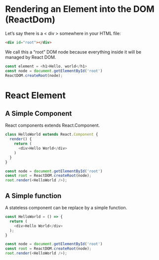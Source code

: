 # Rendering an Element into the DOM (ReactDom)
Let’s say there is a < div > somewhere in your HTML file:
```html
<div id="root"></div>
```

We call this a “root” DOM node because everything inside it will be managed by React DOM.

```js
const element = <h1>Hello, world</h1>
const node = document.getElementById('root')
ReactDOM.createRoot(node);
```

# React Element
## A Simple Component

React components extends React.Component.

```js
class HelloWorld extends React.Component {
  render() {
    return (
      <div>Hello World</div>
    )
  }
}

const node = document.getElementById('root')
const root = ReactDOM.createRoot(node);
root.render(<HelloWorld />);
```

## A Simple function

A stateless component can be replace by a simple function.

```js
const HelloWorld = () => {
  return (
    <div>Hello World</div>
  );
}

const node = document.getElementById('root')
const root = ReactDOM.createRoot(node);
root.render(<HelloWorld />);
```
